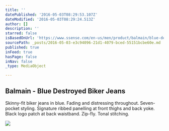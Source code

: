 ```yaml
---
title: ''
datePublished: '2016-05-03T08:29:53.107Z'
dateModified: '2016-05-03T08:29:24.513Z'
author: []
description: ''
starred: false
isBasedOnUrl: 'https://www.ssense.com/en-us/men/product/balmain/blue-destroyed-biker-jeans/1393953?utm_source=2178999&utm_medium=affiliate&utm_campaign=generic&utm_term=10569670'
sourcePath: _posts/2016-05-03-e3c94096-21d1-4079-bced-55151bcbe60e.md
published: true
inFeed: true
hasPage: false
inNav: false
_type: MediaObject

---
```

<article style=""><h1>Balmain - Blue Destroyed Biker Jeans</h1><p>Skinny-fit biker jeans in blue. Fading and distressing throughout. Seven-pocket styling. Signature ribbed panelling at front thighs and back yoke. Black logo patch at back waistband. Zip-fly. Tonal stitching.</p><img src="https://res.cloudinary.com/ssenseweb/image/upload/b_white/v467/161251M186012_1.jpg" /></article>